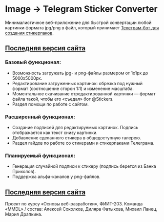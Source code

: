 # Image → Telegram Sticker Converter
Минималистичное веб-приложение для быстрой конвертации любой картинки формата jpg/png в файл, который принимает [Телеграм-бот для создания стикерпаков](https://t.me/Stickers).

## [Последняя версия сайта](https://tsfm-mmdl.herokuapp.com/)  

### Базовый функционал:
- Возможность загружать jpg- и png-файлы размером от 1х1px до 5000х5000рх.
- Редактирование загруженных картинок: обрезка под нужный формат (соотношение сторон 1:1) и изменение масштаба.
- Моментальное скачивание отредактированной картинки — формат файла такой, чтобы его «съедал» бот @Stickers.
- Раздел помощи по работе с сайтом.


### Расширенный функционал:
- Создание подписей для редактируемых картинок. Подпись отображается как текст снизу картинки.
- Добавление сделанного стикера в общедоступную галерею.
- Раздел гайдов по работе со стикерами и стикерпаками Телеграма.

### Планируемый функционал:
- Генерация случайной подписи к стикеру (подпись берется из Банка Приколов).
- Поддержка альфа-каналов у png-файлов.

## [Последняя версия сайта](https://tsfm-mmdl.herokuapp.com/)  

 Проект по курсу «Основы веб-разработки», ФИИТ-203. Команда «MMDL» / состав: Алексей Соколков, Диляра Фатыхова, Михаил Ланец, Мария Драпкина.
